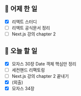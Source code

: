 ## 🐣 어제 한 일

- [x] 리액트 스터디
- [ ] 리액트 공식문서 정리
- [ ] Next.js 강의 chapter 2

## 🐤 오늘 할 일

- [x] 모자스 30장 Date 객체 핵심만 정리
- [ ] 세컨핸드 리팩토링
- [ ] Next.js 강의 chapter 2 끝내기
- [x] (외출)
- [x] 모자스 34장